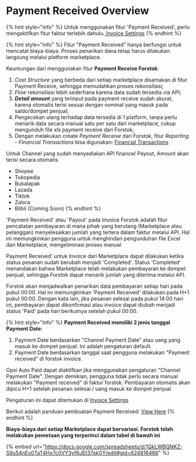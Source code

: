 # Payment Received Overview

{% hint style="info" %}
Untuk menggunakan fitur 'Payment Received', perlu mengaktifkan fitur faktur terlebih dahulu.[ ](../settings/invoice-settings.md)[Invoice Settings](../sales-invoices/invoice-settings.md)
{% endhint %}

{% hint style="info" %}
Fitur "Payment Received" hanya berfungsi untuk mencatat biaya-biaya. Proses penarikan dana tetap harus dilakukan langsung melalui platform marketplace.&#x20;



Keuntungan dari menggunakan fitur **Payment Receive Forstok**:

1. _Cost Structure_ yang berbeda dari setiap marketplace disamakan di fitur Payment Receive, sehingga memudahkan proses rekonsiliasi;
2. _Flow_ rekonsiliasi lebih sederhana karena data sudah tersedia via API;
3. _**Detail amount**_ yang terinput pada payment receive sudah akurat, karena otomatis terisi sesuai dengan nominal yang masuk pada saldo/dompet penjual;
4. Pengecekan ulang terhadap data tersedia di 1 platform, tanpa perlu menarik data secara manual satu per satu dari marketplace, cukup mengunduh file xls payment receive dari Forstok;
5. Dengan melakukan create _Payment Receive_ dari Forstok, fitur _Reporting - Financial Transactions_ bisa digunakan: [Financial Transactions](../reports/financial-reports.md)



Untuk Channel yang sudah menyediakan API finance/ Payout, Amount akan terisi secara otomatis.&#x20;

* Shopee
* Tokopedia
* Bukalapak
* Lazada
* Tiktok
* Zalora
* Blibli (Coming Soon)
{% endhint %}

'Payment Received' atau 'Payout' pada Invoice Forstok adalah fitur pencatatan pembayaran di mana pihak yang berutang (Marketplace atau pelanggan) menyelesaikan jumlah yang tertera dalam faktur melalui API. Hal ini memungkinkan pengguna untuk menghindari pengunduhan file Excel dari Marketplace, mengeliminasi proses manual

Payment Received' untuk Invoice dari Marketplace dapat dilakukan ketika status pesanan sudah berubah menjadi 'Completed'. Status 'Completed' menandakan bahwa Marketplace telah melakukan pembayaran ke dompet penjual, sehingga Forstok dapat menarik jumlah yang diterima melalui API.

Forstok akan menjadwalkan penarikan data pembayaran setiap hari pada pukul 00:00. Hal ini memungkinkan 'Payment Received' dilakukan pada H+1 pukul 00:00. Dengan kata lain, jika pesanan selesai pada pukul 14:00 hari ini, pembayaran dapat dikonfirmasi atau invoice dapat diubah menjadi status 'Paid' pada hari berikutnya setelah pukul 00:00.&#x20;



{% hint style="info" %}
**Payment Received memiliki 2 jenis tanggal Payment Date**:

1. Payment Date berdasarkan "Channel Payment Date" atau uang yang masuk ke dompet penjual. Ini adalah pengaturan default.
2. Payment Date berdasarkan tanggal saat pengguna melakukan "Payment received" di forstok invoice.

Opsi Auto Paid dapat diaktifkan jika menggunakan pengaturan "Channel Payment Date". Dengan demikian, pengguna tidak perlu secara manual melakukan "Payment received" di faktur forstok. Pembayaran otomatis akan dipicu H+1 setelah pesanan selesai / uang masuk ke dompet penjual.



Pengaturan ini dapat ditemukan di [Invoice Settings](https://app.forstok.com/dashboard/settings/invoices)

Berikut adalah panduan pembuatan Payment Received: [View Here](./)
{% endhint %}



**Biaya-biaya dari setiap Marketplace dapat bervariasi. Forstok telah melakukan pemetaan yang terperinci dalam tabel di bawah ini**

{% embed url="https://docs.google.com/spreadsheets/d/1QkLWBQNKZ-S9u54nEv0TaT4Hx7c0VY3yf6JEt37skGY/edit#gid=624816466" %}
